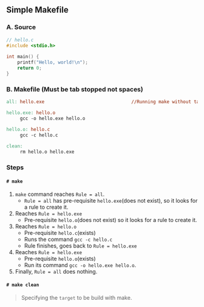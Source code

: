 ## Simple Makefile

### A. Source
```c
// hello.c
#include <stdio.h>
 
int main() {
    printf("Hello, world!\n");
    return 0;
}
```

### B. Makefile (Must be tab stopped not spaces)
```makefile
all: hello.exe                                //Running make without target hits `all`

hello.exe: hello.o
	 gcc -o hello.exe hello.o

hello.o: hello.c
	 gcc -c hello.c
     
clean:
	 rm hello.o hello.exe
```

### Steps
#### `# make`
1. `make` command reaches `Rule = all`.
   - `Rule = all` has pre-requisite `hello.exe`(does not exist), so it looks for a rule to create it.
2. Reaches `Rule = hello.exe` 
   - Pre-requisite `hello.o`(does not exist) so it looks for a rule to create it.
3. Reaches `Rule = hello.o` 
   - Pre-requisite `hello.c`(exists)
   - Runs the command `gcc -c hello.c`
   - Rule finishes, goes back to `Rule = hello.exe`
4. Reaches `Rule = hello.exe` 
   - Pre-requisite `hello.o`(exists)
   - Run its command `gcc -o hello.exe hello.o`.
5. Finally, `Rule = all` does nothing.

#### `# make clean`
> Specifying the `target` to be build with make.
